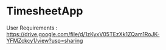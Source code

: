 # TimesheetApp

User Requirements :  https://drive.google.com/file/d/1zKyxV05TEzXk1ZQam1RoJK-YFMZckcy1/view?usp=sharing
 
